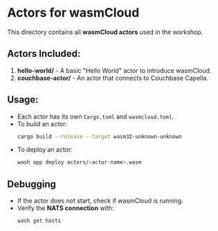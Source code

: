 # Actors for wasmCloud

This directory contains all **wasmCloud actors** used in the workshop.

## Actors Included:
1. **hello-world/** - A basic "Hello World" actor to introduce wasmCloud.
2. **couchbase-actor/** - An actor that connects to Couchbase Capella.

## Usage:
- Each actor has its own `Cargo.toml` and `wasmcloud.toml`.
- To build an actor:
  ```bash
  cargo build --release --target wasm32-unknown-unknown
  ```
- To deploy an actor:
  ```bash
  wash app deploy actors/<actor-name>.wasm
  ```

## Debugging
- If the actor does not start, check if wasmCloud is running.
- Verify the **NATS connection** with:
    ```bash
    wash get hosts
    ```